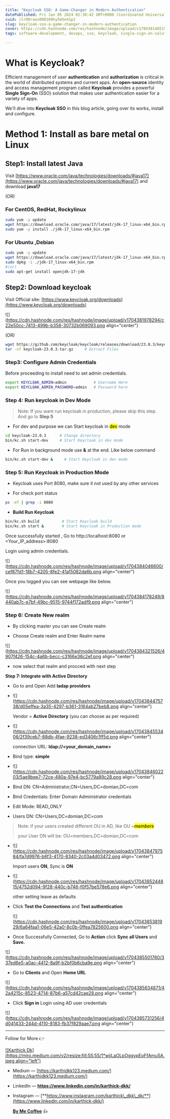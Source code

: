 ```yaml
---
title: "Keycloak SSO: A Game-Changer in Modern Authentication"
datePublished: Fri Jan 05 2024 02:30:42 GMT+0000 (Coordinated Universal Time)
cuid: clr00raou000109ky5m5e41p2
slug: keycloak-sso-a-game-changer-in-modern-authentication
cover: https://cdn.hashnode.com/res/hashnode/image/upload/v1704381465153/8a7539a7-c10c-4501-a94f-4ad792f56134.png
tags: software-development, devops, sso, keycloak, single-sign-on-solutions

---
```


# What is Keycloak?

Efficient management of user **authentication** and **authorization** is critical in the world of distributed systems and current apps. An **open-source** identity and access management program called **Keycloak** provides a powerful **Single Sign-On** (SSO) solution that makes user authentication easier for a variety of apps.

We'll dive into **Keycloak SSO** in this blog article, going over its works, install and configure.

# Method 1: Install as bare metal on Linux

## **Step1: Install latest Java**

Visit [https://www.oracle.com/java/technologies/downloads/#java17](https://www.oracle.com/java/technologies/downloads/#java17) and download **java17**

(OR)

### For CentOS, RedHat, Rockylinux

```bash
sudo yum -y update
wget https://download.oracle.com/java/17/latest/jdk-17_linux-x64_bin.rpm
sudo yum -y install ./jdk-17_linux-x64_bin.rpm
```

### For Ubuntu ,Debian

```bash
sudo yum -y update
wget https://download.oracle.com/java/17/latest/jdk-17_linux-x64_bin.rpm
sudo dpkg -i ./jdk-17_linux-x64_bin.rpm
#(or)
sudo apt-get install openjdk-17-jdk
```

## **Step2:** **Download keycloak**

Visit Official site: [https://www.keycloak.org/downloads](https://www.keycloak.org/downloads)

![](https://cdn.hashnode.com/res/hashnode/image/upload/v1704381978294/c22e50cc-7413-499b-b358-30732b069093.png align="center")

(OR)

```bash
wget https://github.com/keycloak/keycloak/releases/download/23.0.3/keycloak-23.0.3.tar.gz.sha1
tar -xf keycloak-23.0.3.tar.gz     # Extract Files
```

### Step3: Configure Admin Credentials

Before proceeding to install need to set admin credentials.

```bash
export KEYCLOAK_ADMIN=admin            # Username Here
export KEYCLOAK_ADMIN_PASSWORD=admin   # Password here
```

### Step 4: Run keycloak in Dev Mode

> Note: If you want run keycloak in production, please skip this step. And go to **Step 5**

* For dev and purpose we can Start keycloak in <mark>dev</mark> mode
    

```bash
cd keycloak-23.0.3      # Change directory 
bin/kc.sh start-dev     # Start Keycloak in dev mode
```

* For Run in background mode use **&** at the end. Like below command
    

```bash
bin/kc.sh start-dev &     # Start Keycloak in dev mode
```

### Step 5: Run Keycloak in Production Mode

* Keycloak uses Port 8080, make sure it not used by any other services
    
* For check port status
    

```bash
ps -ef | grep -i 8080
```

* **Build Run Keycloak**
    

```bash
bin/kc.sh build          # Start Keycloak build 
bin/kc.sh start &        # Start Keycloak in Production mode 
```

Once successfully started , Go to http://localhost:8080 or &lt;Your\_IP\_address&gt;:8080

Login using admin credentials.

![](https://cdn.hashnode.com/res/hashnode/image/upload/v1704384046600/cef87fd1-18b7-4205-8fe2-41a15082da6b.png align="center")

Once you logged you can see webpage like below.

![](https://cdn.hashnode.com/res/hashnode/image/upload/v1704384178249/8440ab7c-e7bf-49bc-9515-9744f172adf9.png align="center")

### Step 6: Create New realm

* By clicking master you can see Create realm
    
* Choose Create realm and Enter Realm name
    

![](https://cdn.hashnode.com/res/hashnode/image/upload/v1704384321526/4907f426-154c-4a6b-becc-c3166e36c2ef.png align="center")

* now select that realm and procced with next step
    

**Step 7: Integrate with Active Directory**

* Go to and Open Add **ladap providers**
    
* ![](https://cdn.hashnode.com/res/hashnode/image/upload/v1704384475738/d05effea-3a35-4297-b361-3164ab27beb8.png align="center")
    
    Vendor = **Active Directory** (you can choose as per required)
    
* ![](https://cdn.hashnode.com/res/hashnode/image/upload/v1704384553406/2f39ceb7-88db-4fae-9238-ed3406c1ff5d.png align="center")
    
    connection URL: **ldap://&lt;your\_domain\_name&gt;**
    
* Bind type: **simple**
    
* ![](https://cdn.hashnode.com/res/hashnode/image/upload/v1704384602203/5ae9bee7-72ce-480a-97e4-bc5779a89c28.png align="center")
    
* Bind DN: CN=Administrator,CN=Users,DC=domian,DC=com
    
* Bind Credentials: Enter Domain Administrator credentials
    
* Edit Mode: READ\_ONLY
    
* Users DN: CN=Users,DC=domian,DC=com
    

> Note: if your users created different OU in AD, like OU =*<mark>members</mark>*
> 
> your User DN will be: OU=members,DC=domian,DC=com

* ![](https://cdn.hashnode.com/res/hashnode/image/upload/v1704384797584/fa7d9976-b6f3-4170-8340-2c03a4d03472.png align="center")
    
    Import users **ON**, Sync is **ON**
    
* ![](https://cdn.hashnode.com/res/hashnode/image/upload/v1704385244815/4752d094-9f28-440c-b746-f0f57be578e6.png align="center")
    
    other setting leave as defaults
    
* Click **Test the Connections** and **Test authentication**
    
    ![](https://cdn.hashnode.com/res/hashnode/image/upload/v1704385381929/6a64faa1-06e5-42a0-8c0b-0ffea7825600.png align="center")
    
* Once Successfully Connected, Go to **Action** click **Sync all Users** and **Save.**
    

![](https://cdn.hashnode.com/res/hashnode/image/upload/v1704385501760/337ed6e5-a0ac-4412-8a9f-b2bf0b6cba9e.png align="center")

* Go to **Clients** and Open **Home URL**
    

![](https://cdn.hashnode.com/res/hashnode/image/upload/v1704385634871/42a4215c-8523-4714-87b6-a57cd42cae28.png align="center")

* Click **Sign in** Login using AD user credentials
    

![](https://cdn.hashnode.com/res/hashnode/image/upload/v1704385731256/4d041433-244d-4110-8183-fb37f829aae7.png align="center")

---

Follow for More 👉

[![Karthick Dk](https://miro.medium.com/v2/resize:fill:55:55/1*wjjLaOLpOggypEpFfAmu5A.jpeg align="left")](https://www.linkedin.com/in/karthick-dkk/)

* Medium — [https://karthidkk123.medium.com/](https://karthidkk123.medium.com/)
    
* LinkedIn — **https://www.linkedin.com/in/karthick-dkk/**
    
* Instagram — [**https://www.instagram.com/karthick\_dkk\_dk/**](https://www.linkedin.com/in/karthick-dkk/)
    
    [**By Me Coffee**](https://www.buymeacoffee.com/karthidkk1Q) 👍